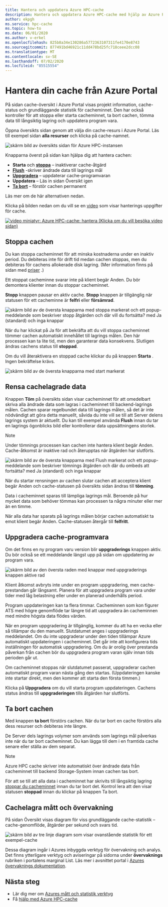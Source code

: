 ```yaml
---
title: Hantera och uppdatera Azure HPC-cache
description: Hantera och uppdatera Azure HPC-cache med hjälp av Azure Portal
author: ekpgh
ms.service: hpc-cache
ms.topic: how-to
ms.date: 06/01/2020
ms.author: v-erkel
ms.openlocfilehash: 825b8a34e130286a5772363107311fe4170e8743
ms.sourcegitcommit: 877491bd46921c11dd478bd25fc718ceee2dcc08
ms.translationtype: MT
ms.contentlocale: sv-SE
ms.lasthandoff: 07/02/2020
ms.locfileid: "85515554"
---
```

# <a name="manage-your-cache-from-the-azure-portal"></a>Hantera din cache från Azure Portal

På sidan cache-översikt i Azure Portal visas projekt information, cache-status och grundläggande statistik för cacheminnet. Den har också kontroller för att stoppa eller starta cacheminnet, ta bort cachen, tömma data till långsiktig lagring och uppdatera program vara.

Öppna översikts sidan genom att välja din cache-resurs i Azure Portal. Läs till exempel sidan **alla resurser** och klicka på cache-namnet.

![skärm bild av översikts sidan för Azure HPC-instansen](media/hpc-cache-overview.png)

Knapparna överst på sidan kan hjälpa dig att hantera cachen:

* **Starta** och [**stoppa**](#stop-the-cache) – inaktiverar cache-åtgärd
* [**Flush**](#flush-cached-data) -skriver ändrade data till lagrings mål
* [**Uppgradera**](#upgrade-cache-software) – uppdaterar cache-programvaran
* **Uppdatera** – Läs in sidan Översikt igen
* [**Ta bort**](#delete-the-cache) – förstör cachen permanent

Läs mer om de här alternativen nedan.

Klicka på bilden nedan om du vill se en [video](https://azure.microsoft.com/resources/videos/managing-hpc-cache/) som visar hanterings uppgifter för cache.

[![video miniatyr: Azure HPC-cache: hantera (Klicka om du vill besöka video sidan)](media/video-5-manage.png)](https://azure.microsoft.com/resources/videos/managing-hpc-cache/)

## <a name="stop-the-cache"></a>Stoppa cachen

Du kan stoppa cacheminnet för att minska kostnaderna under en inaktiv period. Du debiteras inte för drift tid medan cachen stoppas, men du debiteras för cachens allokerade disk lagring. (Mer information finns på sidan med [priser](https://aka.ms/hpc-cache-pricing) .)

Ett stoppat cacheminne svarar inte på klient begär Anden. Du bör demontera klienter innan du stoppar cacheminnet.

**Stopp** knappen pausar en aktiv cache. **Stopp** knappen är tillgänglig när statusen för ett cacheminne är **felfri** eller **försämrad**.

![skärm bild av de översta knapparna med stoppa markerat och ett popup-meddelande som beskriver stopp åtgärden och där vill du fortsätta? med Ja (standard) och inga knappar](media/stop-cache.png)

När du har klickat på Ja för att bekräfta att du vill stoppa cacheminnet tömmer cachen automatiskt innehållet till lagrings målen. Den här processen kan ta lite tid, men den garanterar data konsekvens. Slutligen ändras cachens status till **stoppad**.

Om du vill återaktivera en stoppad cache klickar du på knappen **Starta** . Ingen bekräftelse krävs.

![skärm bild av de översta knapparna med start markerat](media/start-cache.png)

## <a name="flush-cached-data"></a>Rensa cachelagrade data

Knappen **Töm** på översikts sidan visar cacheminnet för att omedelbart skriva alla ändrade data som lagras i cacheminnet till backend-lagrings målen. Cachen sparar regelbundet data till lagrings målen, så det är inte nödvändigt att göra detta manuellt, såvida du inte vill se till att Server delens lagrings system är aktuellt. Du kan till exempel använda **Flush** innan du tar en lagrings ögonblicks bild eller kontrollerar data uppsättningens storlek.

> [!NOTE]
> Under tömnings processen kan cachen inte hantera klient begär Anden. Cache-åtkomst är inaktive rad och återupptas när åtgärden har slutförts.

![skärm bild av de översta knapparna med Flush markerat och ett popup-meddelande som beskriver tömnings åtgärden och där du ombeds att fortsätta? med Ja (standard) och inga knappar](media/hpc-cache-flush.png)

När du startar rensningen av cachen slutar cachen att acceptera klient begär Anden och cache-statusen på översikts sidan ändras till **tömning**.

Data i cacheminnet sparas till lämpliga lagrings mål. Beroende på hur mycket data som behöver tömmas kan processen ta några minuter eller mer än en timme.

När alla data har sparats på lagrings målen börjar cachen automatiskt ta emot klient begär Anden. Cache-statusen återgår till **felfritt**.

## <a name="upgrade-cache-software"></a>Uppgradera cache-programvara

Om det finns en ny program varu version blir **uppgraderings** knappen aktiv. Du bör också se ett meddelande längst upp på sidan om uppdatering av program vara.

![skärm bild av den översta raden med knappar med uppgraderings knappen aktive rad](media/hpc-cache-upgrade-button.png)

Klient åtkomst avbryts inte under en program uppgradering, men cache-prestandan går långsamt. Planera för att uppgradera program vara under tider med låg belastning eller under en planerad underhålls period.

Program uppdateringen kan ta flera timmar. Cacheminnen som kon figurer ATS med högre genomflöde tar längre tid att uppgradera än cacheminnen med mindre högsta data flödes värden.

När en program uppgradering är tillgänglig, kommer du att ha en vecka eller så tillämpar du den manuellt. Slutdatumet anges i uppgraderings meddelandet. Om du inte uppgraderar under den tiden tillämpar Azure automatiskt uppdateringen i cacheminnet. Det går inte att konfigurera tids inställningen för automatisk uppgradering. Om du är orolig över prestanda påverkan från cachen bör du uppgradera program varan själv innan tids perioden går ut.

Om cacheminnet stoppas när slutdatumet passerat, uppgraderar cachen automatiskt program varan nästa gång den startas. (Uppdateringen kanske inte startar direkt, men den kommer att starta den första timmen.)

Klicka på **Uppgradera** om du vill starta program uppdateringen. Cachens status ändras till **uppgraderingen** tills åtgärden har slutförts.

## <a name="delete-the-cache"></a>Ta bort cachen

Med knappen **ta bort** förstörs cachen. När du tar bort en cache förstörs alla dess resurser och debiteras inte längre.

De Server dels lagrings volymer som används som lagrings mål påverkas inte när du tar bort cacheminnet. Du kan lägga till dem i en framtida cache senare eller ställa av dem separat.

> [!NOTE]
> Azure HPC cache skriver inte automatiskt över ändrade data från cacheminnet till backend Storage-System innan cachen tas bort.
>
> För att se till att alla data i cacheminnet har skrivits till långsiktig lagring [stoppar du cacheminnet](#stop-the-cache) innan du tar bort det. Kontrol lera att den visar statusen **stoppad** innan du klickar på knappen Ta bort.

## <a name="cache-metrics-and-monitoring"></a>Cachelagra mått och övervakning

På sidan Översikt visas diagram för viss grundläggande cache-statistik – cache-genomflöde, åtgärder per sekund och svars tid.

![skärm bild av tre linje diagram som visar ovanstående statistik för ett exempel-cache](media/hpc-cache-overview-stats.png)

Dessa diagram ingår i Azures inbyggda verktyg för övervakning och analys. Det finns ytterligare verktyg och aviseringar på sidorna under **övervaknings** rubriken i portalens marginal List. Läs mer i avsnittet portal i [Azures övervaknings dokumentation](../azure-monitor/insights/monitor-azure-resource.md#monitoring-in-the-azure-portal).

## <a name="next-steps"></a>Nästa steg

* Lär dig mer om [Azures mått och statistik verktyg](../azure-monitor/index.yml)
* Få [hjälp med Azure HPC-cache](hpc-cache-support-ticket.md)

